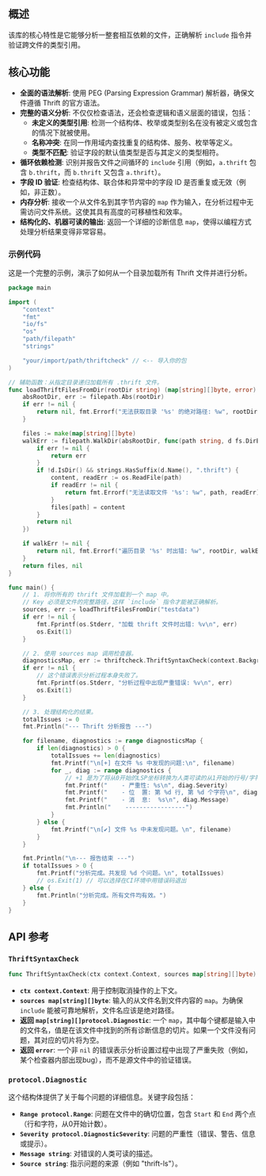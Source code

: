 ## 概述

该库的核心特性是它能够分析一整套相互依赖的文件，正确解析 `include` 指令并验证跨文件的类型引用。

## 核心功能

-   **全面的语法解析**: 使用 PEG (Parsing Expression Grammar) 解析器，确保文件遵循 Thrift 的官方语法。
-   **完整的语义分析**: 不仅仅检查语法，还会检查逻辑和语义层面的错误，包括：
    -   **未定义的类型引用**: 检测一个结构体、枚举或类型别名在没有被定义或包含的情况下就被使用。
    -   **名称冲突**: 在同一作用域内查找重复的结构体、服务、枚举等定义。
    -   **类型不匹配**: 验证字段的默认值类型是否与其定义的类型相符。
-   **循环依赖检测**: 识别并报告文件之间循环的 `include` 引用（例如，`a.thrift` 包含 `b.thrift`，而 `b.thrift` 又包含 `a.thrift`）。
-   **字段 ID 验证**: 检查结构体、联合体和异常中的字段 ID 是否重复或无效（例如，非正数）。
-   **内存分析**: 接收一个从文件名到其字节内容的 `map` 作为输入，在分析过程中无需访问文件系统。这使其具有高度的可移植性和效率。
-   **结构化的、机器可读的输出**: 返回一个详细的诊断信息 `map`，使得以编程方式处理分析结果变得非常容易。


### 示例代码

这是一个完整的示例，演示了如何从一个目录加载所有 Thrift 文件并进行分析。

```go
package main

import (
	"context"
	"fmt"
	"io/fs"
	"os"
	"path/filepath"
	"strings"

	"your/import/path/thriftcheck" // <-- 导入你的包
)

// 辅助函数：从指定目录递归加载所有 .thrift 文件。
func loadThriftFilesFromDir(rootDir string) (map[string][]byte, error) {
	absRootDir, err := filepath.Abs(rootDir)
	if err != nil {
		return nil, fmt.Errorf("无法获取目录 '%s' 的绝对路径: %w", rootDir, err)
	}

	files := make(map[string][]byte)
	walkErr := filepath.WalkDir(absRootDir, func(path string, d fs.DirEntry, err error) error {
		if err != nil {
			return err
		}
		if !d.IsDir() && strings.HasSuffix(d.Name(), ".thrift") {
			content, readErr := os.ReadFile(path)
			if readErr != nil {
				return fmt.Errorf("无法读取文件 '%s': %w", path, readErr)
			}
			files[path] = content
		}
		return nil
	})

	if walkErr != nil {
		return nil, fmt.Errorf("遍历目录 '%s' 时出错: %w", rootDir, walkErr)
	}
	return files, nil
}

func main() {
	// 1. 将你所有的 thrift 文件加载到一个 map 中。
	// Key 必须是文件的完整路径，这样 `include` 指令才能被正确解析。
	sources, err := loadThriftFilesFromDir("testdata")
	if err != nil {
		fmt.Fprintf(os.Stderr, "加载 thrift 文件时出错: %v\n", err)
		os.Exit(1)
	}

	// 2. 使用 sources map 调用检查器。
	diagnosticsMap, err := thriftcheck.ThriftSyntaxCheck(context.Background(), sources)
	if err != nil {
		// 这个错误表示分析过程本身失败了。
		fmt.Fprintf(os.Stderr, "分析过程中出现严重错误: %v\n", err)
		os.Exit(1)
	}

	// 3. 处理结构化的结果。
	totalIssues := 0
	fmt.Println("--- Thrift 分析报告 ---")

	for filename, diagnostics := range diagnosticsMap {
		if len(diagnostics) > 0 {
			totalIssues += len(diagnostics)
			fmt.Printf("\n[+] 在文件 %s 中发现的问题:\n", filename)
			for _, diag := range diagnostics {
				// +1 是为了将从0开始的LSP坐标转换为人类可读的从1开始的行号/字符位置。
				fmt.Printf("    - 严重性: %s\n", diag.Severity)
				fmt.Printf("    - 位  置: 第 %d 行, 第 %d 个字符\n", diag.Range.Start.Line+1, diag.Range.Start.Character+1)
				fmt.Printf("    - 消  息:  %s\n", diag.Message)
				fmt.Println("    -----------------")
			}
		} else {
			fmt.Printf("\n[✔] 文件 %s 中未发现问题。\n", filename)
		}
	}

	fmt.Println("\n--- 报告结束 ---")
	if totalIssues > 0 {
		fmt.Printf("分析完成。共发现 %d 个问题。\n", totalIssues)
		// os.Exit(1) // 可以选择在CI环境中用错误码退出
	} else {
		fmt.Println("分析完成。所有文件均有效。")
	}
}
```

## API 参考

### `ThriftSyntaxCheck`

```go
func ThriftSyntaxCheck(ctx context.Context, sources map[string][]byte) (map[string][]protocol.Diagnostic, error)
```

-   **`ctx context.Context`**: 用于控制取消操作的上下文。
-   **`sources map[string][]byte`**: 输入的从文件名到文件内容的 `map`。为确保 `include` 能被可靠地解析，文件名应该是绝对路径。
-   **返回 `map[string][]protocol.Diagnostic`**: 一个 `map`，其中每个键都是输入中的文件名，值是在该文件中找到的所有诊断信息的切片。如果一个文件没有问题，其对应的切片将为空。
-   **返回 `error`**: 一个非 `nil` 的错误表示分析设置过程中出现了严重失败（例如，某个检查器内部出现bug），而不是源文件中的验证错误。

### `protocol.Diagnostic`

这个结构体提供了关于每个问题的详细信息。关键字段包括：

-   **`Range protocol.Range`**: 问题在文件中的确切位置，包含 `Start` 和 `End` 两个点（行和字符，从0开始计数）。
-   **`Severity protocol.DiagnosticSeverity`**: 问题的严重性（错误、警告、信息或提示）。
-   **`Message string`**: 对错误的人类可读的描述。
-   **`Source string`**: 指示问题的来源（例如 "thrift-ls"）。
